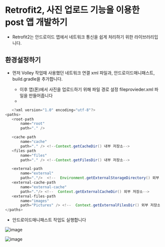 # Retrofit2, 사진 업로드 기능을 이용한 post 앱 개발하기

- Retrofit2는 안드로이드 앱에서 네트워크 통신을 쉽게 처리하기 위한 라이브러리입니다.



## 환경설정하기
- 먼저 Volley 작업때 사용했던 네트워크 연결 xml 파일과, 안드로이드매니패스트, build.gradle을 추가합니다.

  - 이후 앱(폰)에서 사진을 업로드하기 위해 파일 경로 설정 fileprovieder.xml 파일을 만들어줍니다
  - 
 ```Java
    <?xml version="1.0" encoding="utf-8"?>
<paths>
    <root-path
        name="root"
        path="." />

    <cache-path
        name="cache"
        path="." /> <!--Context.getCacheDir() 내부 저장소-->
    <files-path
        name="files"
        path="." /> <!--Context.getFilesDir() 내부 저장소-->

    <external-path
        name="external"
        path="."/>  <!--  Environment.getExternalStorageDirectory() 외부 저장소-->
    <external-cache-path
        name="external-cache"
        path="."/> <!--  Context.getExternalCacheDir() 외부 저장소-->
    <external-files-path
        name="images"
        path="Pictures" /> <!--  Context.getExternalFilesDir() 외부 저장소-->
</paths>
```

- 안드로이드매니패스트 작업도 실행합니다

![image](https://github.com/ijd1236/Android/assets/130967884/8cf3860a-b1c0-432a-997b-fbe392ea3286)

![image](https://github.com/ijd1236/Android/assets/130967884/0036a1a9-6926-4d6e-97e4-8f8dca580c38)








